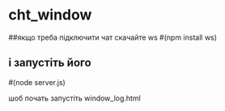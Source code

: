# cht_window

##якщо треба підключити чат скачайте ws
#(npm install ws)
## і запустіть його 
#(node server.js)

шоб почать запустіть window_log.html
